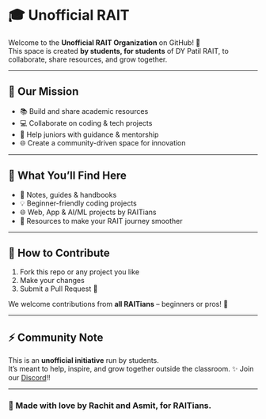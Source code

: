 # 🎓 Unofficial RAIT  

Welcome to the **Unofficial RAIT Organization** on GitHub! 🚀  
This space is created **by students, for students** of DY Patil RAIT, to collaborate, share resources, and grow together.  

---

## 🌟 Our Mission  
- 📚 Build and share academic resources  
- 💻 Collaborate on coding & tech projects  
- 🤝 Help juniors with guidance & mentorship  
- 🌐 Create a community-driven space for innovation  

---

## 📂 What You’ll Find Here  
- 📝 Notes, guides & handbooks  
- 💡 Beginner-friendly coding projects  
- 🌐 Web, App & AI/ML projects by RAITians  
- 🎯 Resources to make your RAIT journey smoother  

---

## 🚀 How to Contribute  
1. Fork this repo or any project you like  
2. Make your changes  
3. Submit a Pull Request 🙌  

We welcome contributions from **all RAITians** – beginners or pros! 💙  

---

## ⚡ Community Note  
This is an **unofficial initiative** run by students.  
It’s meant to help, inspire, and grow together outside the classroom. ✨
Join our [Discord](https://discord.gg/JgZ6EaA7na)!!

---

### 💙 Made with love by Rachit and Asmit, for RAITians.  

